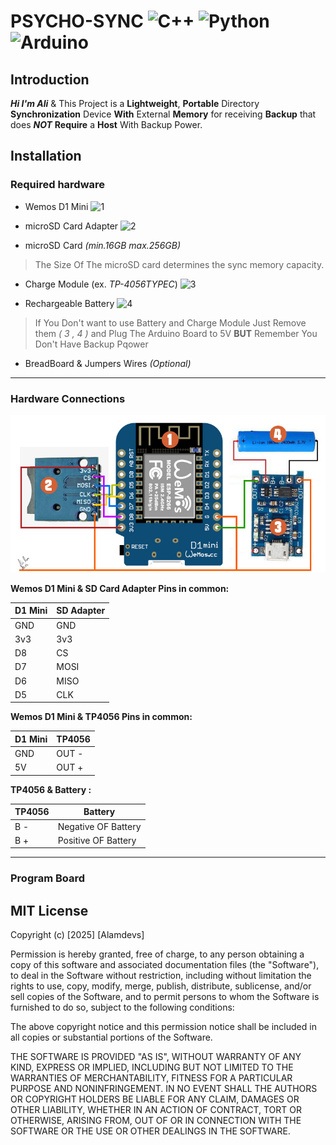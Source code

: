 
# PSYCHO-SYNC ![C++](https://img.shields.io/badge/C++-darkblue?logo=cplusplus&logoColor=white) ![Python](https://img.shields.io/badge/Python-darkgreen?logo=python&logoColor=white) ![Arduino](https://img.shields.io/badge/Arduino-blue?logo=arduino&logoColor=white)

## Introduction

***Hi I'm Ali*** & This Project is a **Lightweight**, **Portable** Directory **Synchronization** Device **With** External **Memory** for receiving **Backup** that does ***NOT***  **Require** a **Host** With Backup Power.

  

## Installation

### Required hardware

  

- Wemos D1 Mini ![1](https://img.shields.io/badge/1-orange)

- microSD Card Adapter ![2](https://img.shields.io/badge/2-orange)

- microSD Card *(min.16GB max.256GB)*

> The Size Of The microSD card determines the sync memory capacity.

- Charge Module (ex. _TP-4056TYPEC_) ![3](https://img.shields.io/badge/3-orange)

- Rechargeable ‌Battery ![4](https://img.shields.io/badge/4-orange)

> If You Don't want to use Battery and Charge Module Just Remove them *( 3 , 4 )* and Plug The Arduino Board to 5V **BUT** Remember You Don't Have Backup Pqower

- BreadBoard & Jumpers Wires *(Optional)*

___

### Hardware Connections

  

![Hardware Connections](/arduino/circuit/CONNECTIONS.jpg)

**Wemos D1 Mini & SD Card Adapter Pins in common:**

| D1 Mini | SD Adapter |
|--|--|
| GND | GND|
| 3v3 | 3v3|
| D8| CS|
| D7 | MOSI|
| D6 | MISO|
| D5 | CLK|

  

**Wemos D1 Mini & TP4056 Pins in common:**

  

| D1 Mini | TP4056 |
|--|--|
| GND | OUT -|
| 5V | OUT +|

  

**TP4056 & Battery :**

  

| TP4056 | Battery |
|--|--|
| B - | Negative OF Battery|
| B + | Positive OF Battery|

___

### Program Board 

## MIT License

Copyright (c) [2025] [Alamdevs]

Permission is hereby granted, free of charge, to any person obtaining a copy
of this software and associated documentation files (the "Software"), to deal
in the Software without restriction, including without limitation the rights
to use, copy, modify, merge, publish, distribute, sublicense, and/or sell
copies of the Software, and to permit persons to whom the Software is
furnished to do so, subject to the following conditions:

The above copyright notice and this permission notice shall be included in all
copies or substantial portions of the Software.

THE SOFTWARE IS PROVIDED "AS IS", WITHOUT WARRANTY OF ANY KIND, EXPRESS OR
IMPLIED, INCLUDING BUT NOT LIMITED TO THE WARRANTIES OF MERCHANTABILITY,
FITNESS FOR A PARTICULAR PURPOSE AND NONINFRINGEMENT. IN NO EVENT SHALL THE
AUTHORS OR COPYRIGHT HOLDERS BE LIABLE FOR ANY CLAIM, DAMAGES OR OTHER
LIABILITY, WHETHER IN AN ACTION OF CONTRACT, TORT OR OTHERWISE, ARISING FROM,
OUT OF OR IN CONNECTION WITH THE SOFTWARE OR THE USE OR OTHER DEALINGS IN THE
SOFTWARE.